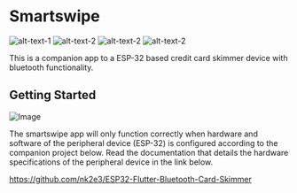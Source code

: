 # Smartswipe

![alt-text-1](Connect.jpg "Connect") ![alt-text-2](Select.jpg "Select") ![alt-text-2](Status.jpg "Status") ![alt-text-2](Files.jpg "Files")



This is a companion app to a ESP-32 based credit card skimmer device with bluetooth functionality. 

## Getting Started

![Image](device.png)

The smartswipe app will only function correctly when hardware and software of the peripheral device (ESP-32) is configured according to the companion project below. Read the documentation that details the hardware specifications of the peripheral device in the link below.

https://github.com/nk2e3/ESP32-Flutter-Bluetooth-Card-Skimmer
